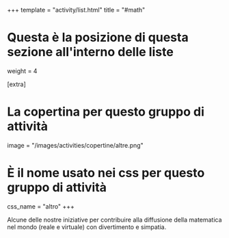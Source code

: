 +++
template = "activity/list.html"
title = "#math"

# Questa è la posizione di questa sezione all'interno delle liste
weight = 4

[extra]
# La copertina per questo gruppo di attività
image = "/images/activities/copertine/altre.png"

# È il nome usato nei css per questo gruppo di attività
css_name = "altro"
+++

Alcune delle nostre iniziative per contribuire alla diffusione della matematica nel mondo (reale e virtuale) con divertimento e simpatia.
